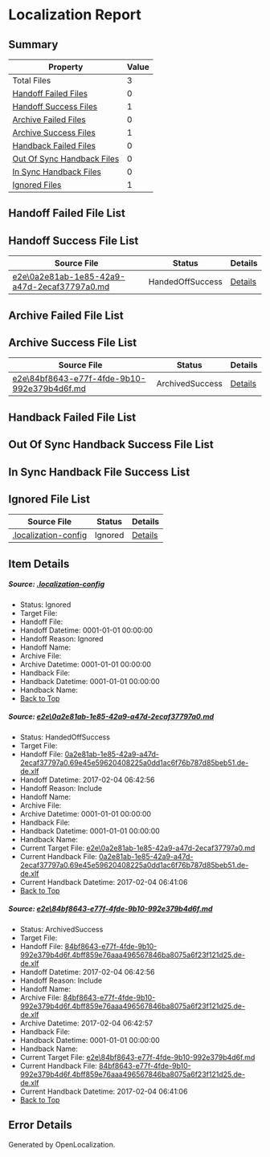 # <a name='report-top'></a> Localization Report

## Summary
 Property | Value 
 -------- | ----- 
 Total Files | 3
[ Handoff Failed Files ](#handoff-failed-list)| 0
[ Handoff Success Files ](#handoff-success-list)| 1
[ Archive Failed Files ](#archive-failed-list)| 0
[ Archive Success Files ](#archive-success-list)| 1
[ Handback Failed Files ](#handback-failed-list)| 0
[ Out Of Sync Handback Files ](#outofsync-handback-success-list)| 0
[ In Sync Handback Files ](#insync-handback-success-list)| 0
[ Ignored Files ](#ignored-list)| 1

## <a name='handoff-failed-list'></a> Handoff Failed File List

## <a name='handoff-success-list'></a> Handoff Success File List
 Source File | Status | Details 
 ----------- | ------ | ------- 
 [e2e\0a2e81ab-1e85-42a9-a47d-2ecaf37797a0.md](https://github.com/OpenLocalizationTestOrg/ol-test0/blob/39c1bb8dfcc9a21123d978b940f599a7192a8739/e2e/0a2e81ab-1e85-42a9-a47d-2ecaf37797a0.md) | HandedOffSuccess | [Details](#332989e45e2068c7a832225888454960325b76bb1)

## <a name='archive-failed-list'></a> Archive Failed File List

## <a name='archive-success-list'></a> Archive Success File List
 Source File | Status | Details 
 ----------- | ------ | ------- 
 [e2e\84bf8643-e77f-4fde-9b10-992e379b4d6f.md](https://github.com/OpenLocalizationTestOrg/ol-test0/blob/39c1bb8dfcc9a21123d978b940f599a7192a8739/e2e/84bf8643-e77f-4fde-9b10-992e379b4d6f.md) | ArchivedSuccess | [Details](#9ca9994ba77aa8f439467c4c5e364bca4a3e31272)

## <a name='handback-failed-list'></a> Handback Failed File List

## <a name='outofsync-handback-success-list'></a> Out Of Sync Handback Success File List

## <a name='insync-handback-success-list'></a> In Sync Handback File Success List

## <a name='ignored-list'></a> Ignored File List
 Source File | Status | Details 
 ----------- | ------ | ------- 
 [.localization-config](https://github.com/OpenLocalizationTestOrg/ol-test0/blob/39c1bb8dfcc9a21123d978b940f599a7192a8739/.localization-config) | Ignored | [Details](#cb0632cf59c1387fc1742bfb9fa3c47f87e2e5c90)

## Item Details
##### <a name='cb0632cf59c1387fc1742bfb9fa3c47f87e2e5c90'></a> Source: [.localization-config](https://github.com/OpenLocalizationTestOrg/ol-test0/blob/39c1bb8dfcc9a21123d978b940f599a7192a8739/.localization-config)
* Status: Ignored
* Target File: 
* Handoff File: 
* Handoff Datetime: 0001-01-01 00:00:00
* Handoff Reason: Ignored
* Handoff Name: 
* Archive File: 
* Archive Datetime: 0001-01-01 00:00:00
* Handback File: 
* Handback Datetime: 0001-01-01 00:00:00
* Handback Name: 
* [Back to Top](#report-top)

##### <a name='332989e45e2068c7a832225888454960325b76bb1'></a> Source: [e2e\0a2e81ab-1e85-42a9-a47d-2ecaf37797a0.md](https://github.com/OpenLocalizationTestOrg/ol-test0/blob/39c1bb8dfcc9a21123d978b940f599a7192a8739/e2e/0a2e81ab-1e85-42a9-a47d-2ecaf37797a0.md)
* Status: HandedOffSuccess
* Target File: 
* Handoff File: [0a2e81ab-1e85-42a9-a47d-2ecaf37797a0.69e45e59620408225a0dd1ac6f76b787d85beb51.de-de.xlf](https://github.com/OpenLocalizationTestOrg/ol-test0-handoff/blob/c8bc60e4582fa2576e0a68a166204a060afe1d21/ol-handoff/OpenLocalizationTestOrg/ol-test0-dede/shujia/ht/0a2e81ab-1e85-42a9-a47d-2ecaf37797a0.69e45e59620408225a0dd1ac6f76b787d85beb51.de-de.xlf)
* Handoff Datetime: 2017-02-04 06:42:56
* Handoff Reason: Include
* Handoff Name: 
* Archive File: 
* Archive Datetime: 0001-01-01 00:00:00
* Handback File: 
* Handback Datetime: 0001-01-01 00:00:00
* Handback Name: 
* Current Target File: [e2e\0a2e81ab-1e85-42a9-a47d-2ecaf37797a0.md](https://github.com/OpenLocalizationTestOrg/ol-test0-dede/blob/48a3a71334a8d56847981a8eefceee6ac75b5848/e2e/0a2e81ab-1e85-42a9-a47d-2ecaf37797a0.md)
* Current Handback File: [0a2e81ab-1e85-42a9-a47d-2ecaf37797a0.69e45e59620408225a0dd1ac6f76b787d85beb51.de-de.xlf](https://github.com/OpenLocalizationTestOrg/ol-test0-handback/blob/01c493969a076501c321fb60359f15602ebc438c/ol-handback/OpenLocalizationTestOrg/ol-test0-dede/shujia/ht/0a2e81ab-1e85-42a9-a47d-2ecaf37797a0.69e45e59620408225a0dd1ac6f76b787d85beb51.de-de.xlf)
* Current Handback Datetime: 2017-02-04 06:41:06
* [Back to Top](#report-top)

##### <a name='9ca9994ba77aa8f439467c4c5e364bca4a3e31272'></a> Source: [e2e\84bf8643-e77f-4fde-9b10-992e379b4d6f.md](https://github.com/OpenLocalizationTestOrg/ol-test0/blob/39c1bb8dfcc9a21123d978b940f599a7192a8739/e2e/84bf8643-e77f-4fde-9b10-992e379b4d6f.md)
* Status: ArchivedSuccess
* Target File: 
* Handoff File: [84bf8643-e77f-4fde-9b10-992e379b4d6f.4bff859e76aaa496567846ba8075a6f23f121d25.de-de.xlf](https://github.com/OpenLocalizationTestOrg/ol-test0-handoff/blob/c8bc60e4582fa2576e0a68a166204a060afe1d21/ol-handoff/OpenLocalizationTestOrg/ol-test0-dede/shujia/ht/84bf8643-e77f-4fde-9b10-992e379b4d6f.4bff859e76aaa496567846ba8075a6f23f121d25.de-de.xlf)
* Handoff Datetime: 2017-02-04 06:42:56
* Handoff Reason: Include
* Handoff Name: 
* Archive File: [84bf8643-e77f-4fde-9b10-992e379b4d6f.4bff859e76aaa496567846ba8075a6f23f121d25.de-de.xlf](https://github.com/OpenLocalizationTestOrg/ol-test0-handoff/blob/25ce304f0bea050a767b3c33ac95e4aefb5db28f/ol-archive/OpenLocalizationTestOrg/ol-test0-dede/shujia/ht/84bf8643-e77f-4fde-9b10-992e379b4d6f.4bff859e76aaa496567846ba8075a6f23f121d25.de-de.xlf)
* Archive Datetime: 2017-02-04 06:42:57
* Handback File: 
* Handback Datetime: 0001-01-01 00:00:00
* Handback Name: 
* Current Target File: [e2e\84bf8643-e77f-4fde-9b10-992e379b4d6f.md](https://github.com/OpenLocalizationTestOrg/ol-test0-dede/blob/48a3a71334a8d56847981a8eefceee6ac75b5848/e2e/84bf8643-e77f-4fde-9b10-992e379b4d6f.md)
* Current Handback File: [84bf8643-e77f-4fde-9b10-992e379b4d6f.4bff859e76aaa496567846ba8075a6f23f121d25.de-de.xlf](https://github.com/OpenLocalizationTestOrg/ol-test0-handback/blob/01c493969a076501c321fb60359f15602ebc438c/ol-handback/OpenLocalizationTestOrg/ol-test0-dede/shujia/ht/84bf8643-e77f-4fde-9b10-992e379b4d6f.4bff859e76aaa496567846ba8075a6f23f121d25.de-de.xlf)
* Current Handback Datetime: 2017-02-04 06:41:06
* [Back to Top](#report-top)


## Error Details

Generated by OpenLocalization.
